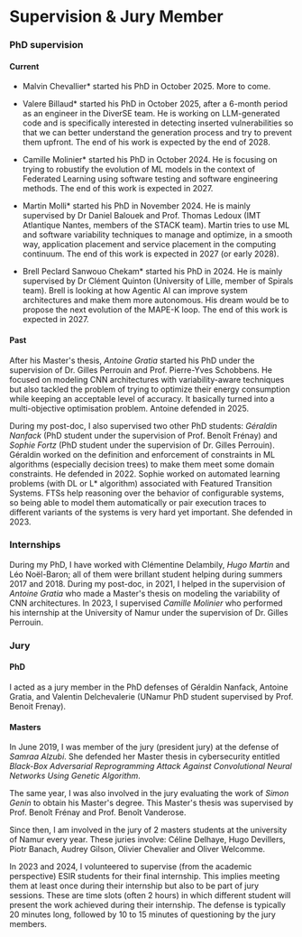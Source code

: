 # Supervision & Jury Member

### PhD supervision

#### Current

* Malvin Chevallier* started his PhD in October 2025. More to come.

* Valere Billaud* started his PhD in October 2025, after a 6-month period as an engineer in the DiverSE team. He is working on LLM-generated code and is specifically interested in detecting inserted vulnerabilities so that we can better understand the generation process and try to prevent them upfront. The end of his work is expected by the end of 2028.

* Camille Molinier* started his PhD in October 2024. He is focusing on trying to robustify the evolution of ML models in the context of Federated Learning using software testing and software engineering methods. The end of this work is expected in 2027.

* Martin Molli* started his PhD in November 2024. He is mainly supervised by Dr Daniel Balouek and Prof. Thomas Ledoux (IMT Atlantique Nantes, members of the STACK team). Martin tries to use ML and software variability techniques to manage and optimize, in a smooth way, application placement and service placement in the computing continuum. The end of this work is expected in 2027 (or early 2028).

* Brell Peclard Sanwouo Chekam* started his PhD in 2024. He is mainly supervised by Dr Clément Quinton (University of Lille, member of Spirals team). Brell is looking at how Agentic AI can improve system architectures and make them more autonomous. His dream would be to propose the next evolution of the MAPE-K loop. The end of this work is expected in 2027.

#### Past
After his Master's thesis, *Antoine Gratia* started his PhD under the supervision of Dr. Gilles Perrouin and Prof. Pierre-Yves Schobbens. He focused on modeling CNN architectures with variability-aware techniques but also tackled the problem of trying to optimize their energy consumption while keeping an acceptable level of accuracy. It basically turned into a multi-objective optimisation problem. Antoine defended in 2025.

During my post-doc, I also supervised two other PhD students: *Géraldin Nanfack* (PhD student under the supervision of Prof. Benoît Frénay) and *Sophie Fortz* (PhD student under the supervision of Dr. Gilles Perrouin).
Géraldin worked on the definition and enforcement of constraints in ML algorithms (especially decision trees) to make them meet some domain constraints. He defended in 2022.
Sophie worked on automated learning problems (with DL or L* algorithm) associated with Featured Transition Systems. FTSs help reasoning over the behavior of configurable systems, so being able to model them automatically or pair execution traces to different variants of the systems is very hard yet important. She defended in 2023.

### Internships
During my PhD, I have worked with Clémentine Delambily, *Hugo Martin* and Léo Noël-Baron; all of them were brillant student helping during summers 2017 and 2018.
During my post-doc, in 2021, I helped in the supervision of *Antoine Gratia* who made a Master's thesis on modeling the variability of CNN architectures.
In 2023, I supervised *Camille Molinier* who performed his internship at the University of Namur under the supervision of Dr. Gilles Perrouin.

### Jury

#### PhD
I acted as a jury member in the PhD defenses of Géraldin Nanfack, Antoine Gratia, and Valentin Delchevalerie (UNamur PhD student supervised by Prof. Benoit Frenay).

#### Masters
In June 2019, I was member of the jury (president jury) at the defense of _Samraa Alzubi_. She defended her Master thesis in cybersecurity entitled _Black-Box Adversarial Reprogramming Attack Against Convolutional Neural Networks Using Genetic Algorithm_.

The same year, I was also involved in the jury evaluating the work of _Simon Genin_ to obtain his Master's degree.
This Master's thesis was supervised by Prof. Benoît Frénay and Prof. Benoît Vanderose.

Since then, I am involved in the jury of 2 masters students at the university of Namur every year. These juries involve: Céline Delhaye, Hugo Devillers, Piotr Banach, Audrey Gilson, Olivier Chevalier and Oliver Welcomme.

In 2023 and 2024, I volunteered to supervise (from the academic perspective) ESIR students for their final internship. This implies meeting them at least once during their internship but also to be part of jury sessions. These are time slots (often 2 hours) in which different student will present the work achieved during their internship. The defense is typically 20 minutes long, followed by 10 to 15 minutes of questioning by the jury members.
